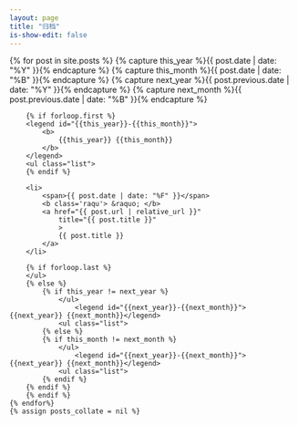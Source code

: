 ```yaml
---
layout: page
title: "归档"
is-show-edit: false
---
```


<!-- 这里获取的是_posts文件夹里的 -->

<div class="site-page-list">
    {% for post in site.posts  %}
        {% capture this_year %}{{ post.date | date: "%Y" }}{% endcapture %}
        {% capture this_month %}{{ post.date | date: "%B" }}{% endcapture %}
        {% capture next_year %}{{ post.previous.date | date: "%Y" }}{% endcapture %}
        {% capture next_month %}{{ post.previous.date | date: "%B" }}{% endcapture %}

		{% if forloop.first %}
		<legend id="{{this_year}}-{{this_month}}">
			<b>
				{{this_year}} {{this_month}}
			</b>
		</legend>
		<ul class="list">
		{% endif %}

		<li>
            <span>{{ post.date | date: "%F" }}</span>
            <b class='raqu'> &raquo; </b> 
            <a href="{{ post.url | relative_url }}"
                title="{{ post.title }}"
                >
                {{ post.title }}
            </a>
        </li>

		{% if forloop.last %}
		</ul>
		{% else %}
            {% if this_year != next_year %}
                </ul>
                    <legend id="{{next_year}}-{{next_month}}">{{next_year}} {{next_month}}</legend>
                <ul class="list">
            {% else %}
			{% if this_month != next_month %}
                </ul>
                    <legend id="{{next_year}}-{{next_month}}">{{next_year}} {{next_month}}</legend>
                <ul class="list">
			{% endif %}
        {% endif %}
		{% endif %}
	{% endfor%}
    {% assign posts_collate = nil %}
</div>
